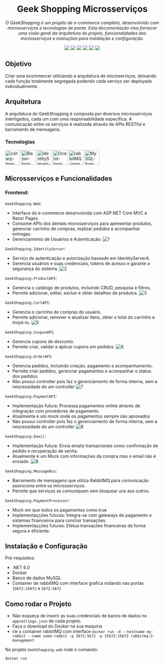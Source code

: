 <h1 align="center">Geek Shopping Microsserviços</h1>
<p align="center"><i>O GeekShopping é um projeto de e-commerce completo, desenvolvido com microsserviços e tecnologias de ponta. Esta documentação visa fornecer uma visão geral da arquitetura do projeto, funcionalidades dos microsserviços e instruções para instalação e configuração.</i></p>

<p align="center">
  <img src="http://img.shields.io/badge/Licença-MIT-green"/>
  <img src="https://img.shields.io/github/languages/top/igormorantos/Ecommercer-microsservicos"/>
  <img src="http://img.shields.io/badge/.NET-8-blue"/>
  <img src="https://img.shields.io/github/last-commit/igormorantos/Ecommercer-microsservicos"/>
  <img src="http://img.shields.io/badge/Status-Em Desenvolvimento-green "/>
  <img src ="https://img.shields.io/github/commit-activity/t/igormorantos/Ecommercer-microsservicos"/>
</p>

## Objetivo

Criar uma ecommercer utilizando a arquitetura de microserviços, deixando cada função totalmente segregada podendo cada serviço ser deployado individualmente.

## Arquitetura

A arquitetura do GeekShopping é composta por diversos microsserviços interligados, cada um com uma responsabilidade específica. A comunicação entre os serviços é realizada através de APIs RESTful e barramento de mensagens.

### Tecnologias
<p display="inline-block">
  <img width="48" src="https://www.freeiconspng.com/uploads/c-logo-icon-18.png" alt="csharp-logo"/>
  <img width="48" src="https://devblogs.microsoft.com/dotnet/wp-content/uploads/sites/16/2019/04/BrandBlazor_nohalo_1000x.png" alt="Blazor-logo"/>
  <img width="48" src="https://avatars.githubusercontent.com/u/67868775?s=200&v=4" alt="IdentityServer-logo"/>
  <img width="48" src="https://api.nuget.org/v3-flatcontainer/ocelot/23.2.2/icon" alt="Ocelot-logo"/>
  <img width="48" src="https://static-00.iconduck.com/assets.00/rabbitmq-icon-484x512-s9lfaapn.png" alt="rabbitMQ-logo"/>
  <img width="48" src="https://e7.pngegg.com/pngimages/924/1009/png-clipart-mysql-relational-database-management-system-logo-php-others-orange-logo-thumbnail.png" alt="MySQL-logo"/>
</p>

## Microsserviços e Funcionalidades

### Frontend:

`GeekShopping.Web`:
- Interface do e-commerce desenvolvida com ASP.NET Core MVC e Razor Pages.
- Consome APIs dos demais microsserviços para apresentar produtos, gerenciar carrinho de compras, realizar pedidos e acompanhar entregas.
- Gerenciamento de Usuários e Autenticação:
![1](https://github.com/igormorantos/Ecommercer-microsservicos/assets/94862012/ab129320-5530-4afe-a413-b11a0148e045)

`GeekShopping.IdentityServer`:
- Serviço de autenticação e autorização baseado em IdentityServer4.
- Gerencia usuários e suas credenciais, tokens de acesso e garante a segurança do sistema.
![2](https://github.com/igormorantos/Ecommercer-microsservicos/assets/94862012/c4bc454e-c293-4239-9cd2-b65e738d1cba)

`GeekShopping.ProductAPI`:
- Gerencia o catálogo de produtos, incluindo CRUD, pesquisa e filtros.
- Permite adicionar, editar, excluir e obter detalhes de produtos.
![3](https://github.com/igormorantos/Ecommercer-microsservicos/assets/94862012/11dc7575-4645-45d1-9f9f-cf604cee4aa6)

`GeekShopping.CartAPI`:
- Gerencia o carrinho de compras do usuário.
- Permite adicionar, remover e atualizar itens, obter o total do carrinho e limpá-lo.
![5](https://github.com/igormorantos/Ecommercer-microsservicos/assets/94862012/3c2fe3b8-e4f8-4d54-bda6-8dd7c7e171d8)

`GeekShopping.CouponAPI`:
- Gerencia cupons de desconto.
- Permite criar, validar e aplicar cupons em pedidos.
![6](https://github.com/igormorantos/Ecommercer-microsservicos/assets/94862012/95eeea02-145d-4859-b5b0-0d95f7fb590e)

`GeekShopping.OrderAPI`:
- Gerencia pedidos, incluindo criação, pagamento e acompanhamento.
- Permite criar pedidos, gerenciar pagamentos e acompanhar o status dos pedidos.
- Não possui controller pois faz o gerenciamento de forma interna, sem a nescessidade de um controller
![7](https://github.com/igormorantos/Ecommercer-microsservicos/assets/94862012/09183fe4-4379-4c13-a175-573615de19e7)

`GeekShopping.PaymentAPI`:
- Implementação futura: Processa pagamentos online através de integração com provedores de pagamento.
- Atualmente é um mock onde os pagamentos sempre são aprovados
- Não possui controller pois faz o gerenciamento de forma interna, sem a nescessidade de um controller
  ![8](https://github.com/igormorantos/Ecommercer-microsservicos/assets/94862012/26dcdff4-22a5-4bcb-996b-baf882f3af3d)

`GeekShopping.Email`:
- Implementação futura: Envia emails transacionais como confirmação de pedido e recuperação de senha.
- Atualmente é um Mock com informações da compra mas o email não é enviado.
![8](https://github.com/igormorantos/Ecommercer-microsservicos/assets/94862012/d0e7ea9f-ad23-488d-a527-5f74c05c83f8)

`GeekShopping.MessageBus`:
- Barramento de mensagens que utiliza RabbitMQ para comunicação assíncrona entre os microsserviços.
- Permite que serviços se comuniquem sem bloquear uns aos outros.

`GeekShopping.PaymentProcessor`:
- Mock em que todos os pagamentos como true
- Implementaçções futuras: Integra-se com gateways de pagamento e sistemas financeiros para concluir transações.
- Implementaçções futuras: Efetua transações financeiras de forma segura e eficiente.
  
## Instalação e Configuração

Pré-requisitos:

- .NET 6.0
- Docker
- Banco de dados MySQL
- Container de rabbitMQ com interface grafica rodando nas portas `15672:15672` e `5672:5672`


## Como rodar o Projeto

- Não esqueça de inserir as suas credenciais de banco de dados no `appsettings.json` de cada projeto.
- Faça o download do Docker na sua maquina
- rie o container rabbitMQ com interface ```docker run -d --hostname my-rabbit --name some-rabbit -p 5672:5672 -p 15672:15672 rabbitmq:3-management```

No projeto `GeekShopping.web` rode o comando:
```
dotnet run
```



